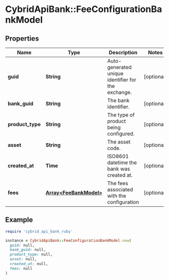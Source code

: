 # CybridApiBank::FeeConfigurationBankModel

## Properties

| Name | Type | Description | Notes |
| ---- | ---- | ----------- | ----- |
| **guid** | **String** | Auto-generated unique identifier for the exchange. | [optional] |
| **bank_guid** | **String** | The bank identifier. | [optional] |
| **product_type** | **String** | The type of product being configured. | [optional] |
| **asset** | **String** | The asset code. | [optional] |
| **created_at** | **Time** | ISO8601 datetime the bank was created at. | [optional] |
| **fees** | [**Array&lt;FeeBankModel&gt;**](FeeBankModel.md) | The fees associated with the configuration | [optional] |

## Example

```ruby
require 'cybrid_api_bank_ruby'

instance = CybridApiBank::FeeConfigurationBankModel.new(
  guid: null,
  bank_guid: null,
  product_type: null,
  asset: null,
  created_at: null,
  fees: null
)
```

